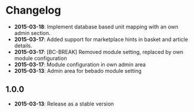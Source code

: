 
Changelog
=========

* **2015-03-18**: Implement database based unit mapping with an own admin section.
* **2015-03-17**: Added support for marketplace hints in basket and article details.
* **2015-03-17**: [BC-BREAK] Removed module setting, replaced by own module configuration
* **2015-03-17**: Module configuration in own admin area 
* **2015-03-13**: Admin area for bebado module setting

1.0.0
-----

* **2015-03-13**: Release as a stable version
